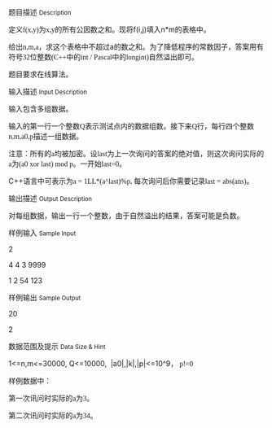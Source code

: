<div class="panel panel-default">
<div class="area-title">
<span>
题目描述
<small>Description</small>
</span></div>
<div class="panel-body">

<p><span style="">定义<span style="font-family: Times New Roman;">f(x,y)</span><span style="">为</span><span style="font-family: Times New Roman;">x,y</span><span style="">的所有公因数之和。现将f(i,j)填入n*m的表格中。</span></span></p><p><span style="">给出<span style="font-family: Times New Roman;">n,m,a</span><span style="">，求这个表格中不超过a的数之和。</span></span><span style="">为了降低程序的常数因子，答案用有符号</span><span style="font-family: 'Times New Roman';">32</span><span style="">位整数</span><span style="font-family: 'Times New Roman';">(C++</span><span style="">中的</span><span style="font-family: 'Times New Roman';">int / Pascal</span><span style="">中的</span><span style="font-family: 'Times New Roman';">longint)</span><span style="">自然溢出即可。</span></p><p><span style="">题目要求在线算法。</span></p>

</div>
</div>

<div class="panel panel-default">
<div class="area-title">
<span>
输入描述
<small>Input Description</small>
</span></div>
<div class="panel-body">
<p><span style="">输入包含多组数据。</span></p><p><span style="">输入的第一行一个整数<span style="font-family: Times New Roman;">Q</span><span style="">表示测试点内的数据组数。接下来</span><span style="font-family: Times New Roman;">Q</span><span style="">行，每行四个整数</span><span style="font-family: Times New Roman;">n,m,a0,p</span><span style="">描述一组数据。</span></span></p><p><span style="">注意：所有的<span style="font-family: Times New Roman;">a</span><span style="">均被加密。设</span><span style="font-family: Times New Roman;">last</span><span style="">为上一次询问的答案的绝对值，则这次询问实际的</span><span style="font-family: Times New Roman;">a</span><span style="">为</span><span style="font-family: Times New Roman;">(a0 xor last) mod p</span><span style="">。一开始</span><span style="font-family: Times New Roman;">last=0</span><span style="">。</span></span></p><p><span style="">C++<span style="">语言中可表示为</span><span style="font-family: Times New Roman;">a = 1LL*(a^last)%p, </span><span style="">每次询问后你需要记录</span><span style="font-family: Times New Roman;">last = abs(ans)</span><span style="">。</span></span></p>

</div>
</div>
<div  class="panel panel-default">
<div class="area-title">
<span>
输出描述
<small>Output Description</small>
</span></div>
<div class="panel-body">

<p><span style="font-family: 宋体; font-size: 14px;">对每组数据，输出一行一个整数，由于自然溢出的结果，答案可能是负数。</span><br/></p>

</div>
</div>


<div class="panel panel-default">
<div class="area-title">
<span>
样例输入
<small>Sample Input</small>
</span></div>
<div class="panel-body">
<p><span style="">2</span></p><p><span style="">4 4 3 9999</span></p><p><span style="">1 2 54 123</span></p>

</div>
</div>

<div class="panel panel-default">
<div class="area-title">
<span>
样例输出
<small>Sample Output</small>
</span></div>
<div class="panel-body">
<p><span style="">20</span></p><p><span style="">2</span></p>

</div>
</div>

<div class="panel panel-default">
<div class="area-title">
<span>
数据范围及提示
<small>Data Size & Hint</small>
</span></div>
<div class="panel-body">
<p><span style="">1&lt;=n,m&lt;=30000, Q&lt;=10000,  |a0|,|k|,|p|&lt;=10^9<span style="">， </span><span style="font-family: Times New Roman;">p!=0</span></span></p><p><span style=""><span style="font-family: Times New Roman;">样例数据中：</span></span></p><p><span style="">第一次讯问时实际的<span style="font-family: Times New Roman;">a</span><span style="">为</span><span style="font-family: Times New Roman;">3</span><span style="">。</span></span></p><p><span style="">第二次讯问时实际的<span style="font-family: Times New Roman;">a</span><span style="">为</span><span style="font-family: Times New Roman;">34</span><span style="">。</span></span></p><p><br></p>
</div>
</div>